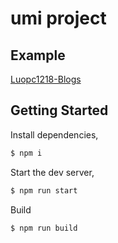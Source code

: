 # umi project


<!-- ## Server Codes -->

## Example
[Luopc1218-Blogs](http://106.52.172.134:8001)

## Getting Started

Install dependencies,

```bash
$ npm i
```

Start the dev server,

```bash
$ npm run start
```

Build

```bash
$ npm run build
```
